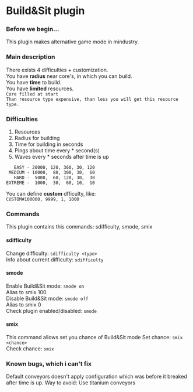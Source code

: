 # Build&Sit plugin
### Before we begin...
This plugin makes alternative game mode in mindustry.
### Main description
There exists 4 difficulties + customization.<br>
You have __radius__ near core's, in which you can build.<br>
You have __time__ to build.<br>
You have __limited__ resources.<br>
`Core filled at start`<br>
`Than resource type expensive, than less you will get this resource type.`
### Difficulties
1) Resources<br>
2) Radius for building<br>
3) Time for building in seconds<br>
4) Pings about time every * second(s)<br>
5) Waves every * seconds after time is up<br>
```
   EASY - 20000, 120, 360, 30, 120
 MEDIUM - 10000,  80, 300, 30,  60
   HARD -  5000,  60, 120, 30,  30
EXTREME -  1000,  30,  60, 10,  10
```
You can define __custom__ dfficulty, like:<br>
`CUSTOM#100000, 9999, 1, 1000`<br>
### Commands
This plugin contains this commands: sdifficulty, smode, smix<br>
#### sdifficulty
Change difficulty: `sdifficulty <type>`<br>
Info about current difficulty: `sdifficulty`
#### smode
Enable Build&Sit mode: `smode on`<br>
Alias to smix 100<br>
Disable Build&Sit mode: `smode off`<br>
Alias to smix 0<br>
Check plugin enabled/disabled: `smode`<br>
#### smix
This command allows set you chance of Build&Sit mode
Set chance: `smix <chance>`<br>
Check chance: `smix`
### Known bugs, which i can't fix
Default conveyors doesn't apply configuration which was before it breaked after time is up.
Way to avoid: Use titanium conveyors